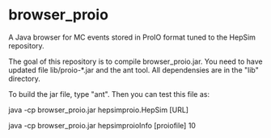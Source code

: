 # browser_proio
A Java browser for MC events stored in ProIO format tuned to the HepSim repository.

The goal of this repository is to compile browser_proio.jar. You need to have updated file lib/proio-*.jar and the ant tool.
All dependensies are in the "lib" directory.

To build the jar file, type "ant". Then you can test this file as:

java -cp browser_proio.jar hepsimproio.HepSim [URL]

java -cp browser_proio.jar hepsimproioInfo [proiofile] 10


